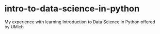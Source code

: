 # intro-to-data-science-in-python
My experience with learning Introduction to Data Science in Python offered by UMich
